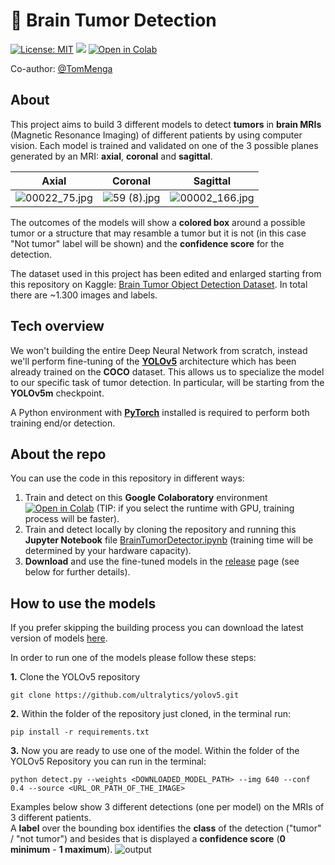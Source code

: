 # 🧠 Brain Tumor Detection

[![License: MIT](https://img.shields.io/badge/License-MIT-yellow.svg)](https://opensource.org/licenses/MIT) [![](https://badgen.net/badge/release/1.0.0/green?icon=github)](https://github.com/giuseppebrb/BrainTumorDetection/releases) [![Open in Colab](https://colab.research.google.com/assets/colab-badge.svg)](https://colab.research.google.com/drive/1t8JFIeIObGaqmGUMW0NZuOnxQfPNYGFk?usp=sharing)

Co-author: [@TomMenga](https://github.com/TomMenga)

## About

This project aims to build 3 different models to detect **tumors** in **brain MRIs** (Magnetic Resonance Imaging) of different patients by using computer vision. Each model is trained and validated on one of the 3 possible planes generated by an MRI: **axial**, **coronal** and **sagittal**.

| Axial                                            | Coronal                                        | Sagittal                                          |
| ------------------------------------------------ | ---------------------------------------------- | ------------------------------------------------- |
| ![00022_75.jpg](https://i.imgur.com/BdcTZOO.jpg) | ![59 (8).jpg](https://i.imgur.com/lH96GA2.jpg) | ![00002_166.jpg](https://i.imgur.com/9rCqylE.jpg) |

The outcomes of the models will show a **colored box** around a possible tumor or a structure that may resamble a tumor but it is not (in this case "Not tumor" label will be shown) and the **confidence score** for the detection.

The dataset used in this project has been edited and enlarged starting from this repository on Kaggle: [Brain Tumor Object Detection Dataset](https://www.kaggle.com/datasets/davidbroberts/brain-tumor-object-detection-datasets). In total there are ~1.300 images and labels.

## Tech overview

We won't building the entire Deep Neural Network from scratch, instead we'll perform fine-tuning of the [**YOLOv5**](https://github.com/ultralytics/yolov5) architecture which has been already trained on the **COCO** dataset. This allows us to specialize the model to our specific task of tumor detection. In particular, will be starting from the **YOLOv5m** checkpoint.

A Python environment with [**PyTorch**](https://pytorch.org/get-started/locally/) installed is required to perform both training end/or detection.

## About the repo

You can use the code in this repository in different ways:

1. Train and detect on this **Google Colaboratory** environment [![Open in Colab](https://colab.research.google.com/assets/colab-badge.svg)](https://colab.research.google.com/drive/1t8JFIeIObGaqmGUMW0NZuOnxQfPNYGFk?usp=sharing) (TIP: if you select the runtime with GPU, training process will be faster).
2. Train and detect locally by cloning the repository and running this **Jupyter Notebook** file [BrainTumorDetector.ipynb](https://colab.research.google.com/drive/1t8JFIeIObGaqmGUMW0NZuOnxQfPNYGFk?usp=sharing) (training time will be determined by your hardware capacity).
3. **Download** and use the fine-tuned models in the [release](https://github.com/giuseppebrb/BrainTumorDetection/releases) page (see below for further details).

## How to use the models

If you prefer skipping the building process you can download the latest version of models [here](https://github.com/giuseppebrb/BrainTumorDetection/releases).

In order to run one of the models please follow these steps:

**1.** Clone the YOLOv5 repository

```
git clone https://github.com/ultralytics/yolov5.git
```

**2.** Within the folder of the repository just cloned, in the terminal run:

```
pip install -r requirements.txt
```

**3.** Now you are ready to use one of the model. Within the folder of the YOLOv5 Repository you can run in the terminal:

```
python detect.py --weights <DOWNLOADED_MODEL_PATH> --img 640 --conf 0.4 --source <URL_OR_PATH_OF_THE_IMAGE>
```

Examples below show 3 different detections (one per model) on the MRIs of 3 different patients. <br>
A **label** over the bounding box identifies the **class** of the detection ("tumor" / "not tumor") and besides that is displayed a **confidence score** (**0 minimum** - **1 maximum**).
![output](https://i.imgur.com/sk2Vh1s.jpg)
